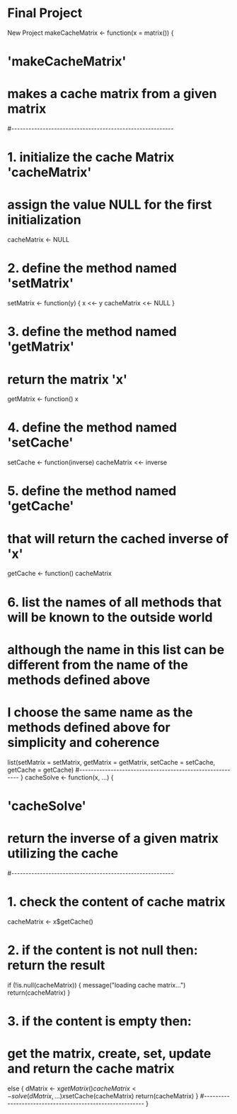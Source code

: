 # Final Project
New Project
makeCacheMatrix <- function(x = matrix()) {
  # 'makeCacheMatrix' 
  # makes a cache matrix from a given matrix
  #---------------------------------------------------------
  # 1. initialize the cache Matrix 'cacheMatrix'
  # assign the value NULL for the first initialization
  cacheMatrix <- NULL
  # 2. define the method named 'setMatrix'
  setMatrix <- function(y) {
    x <<- y
    cacheMatrix <<- NULL
  }
  # 3. define the method named 'getMatrix'
  # return the matrix 'x'
  getMatrix <- function() x
  # 4. define the method named 'setCache'
  setCache <- function(inverse) cacheMatrix <<- inverse
  # 5. define the method named 'getCache'
  # that will return the cached inverse of 'x'
  getCache <- function() cacheMatrix
  # 6. list the names of all methods that will be known to the outside world
  # although the name in this list can be different from the name of the methods defined above
  # I choose the same name as the methods defined above for simplicity and coherence
  list(setMatrix = setMatrix,
       getMatrix = getMatrix,
       setCache = setCache,
       getCache = getCache)
  #---------------------------------------------------------
}
cacheSolve <- function(x, ...) {
  # 'cacheSolve'
  # return the inverse of a given matrix utilizing the cache
  #---------------------------------------------------------
  # 1. check the content of cache matrix
  cacheMatrix <- x$getCache()
  # 2. if the content is not null then: return the result 
  if (!is.null(cacheMatrix)) {
    message("loading cache matrix...")
    return(cacheMatrix)
  }
  # 3. if the content is empty then: 
  # get the matrix, create, set, update and return the cache matrix
  else {
    dMatrix <- x$getMatrix()
    cacheMatrix <- solve(dMatrix, ...)
    x$setCache(cacheMatrix)
    return(cacheMatrix)
  }
  #---------------------------------------------------------
}
